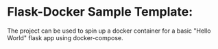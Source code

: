 # Flask-Docker Sample Template:

The project can be used to spin up a docker container for a basic "Hello World"  flask app using docker-compose.
